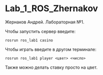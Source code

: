 # Lab_1_ROS_Zhernakov
Жернаков Андрей. Лабораторная №1.

Чтобы запустить сервер введите:
```
rosrun ros_lab1 casino
```
Чтобы играть введите в другом терминале:
```
rosrun ros_lab1 player <цвет> <число>
```
Также можно делать ставку просто на цвет.
